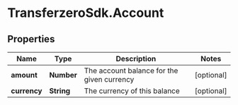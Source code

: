 # TransferzeroSdk.Account

## Properties
Name | Type | Description | Notes
------------ | ------------- | ------------- | -------------
**amount** | **Number** | The account balance for the given currency | [optional] 
**currency** | **String** | The currency of this balance | [optional] 


